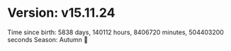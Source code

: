 # Version: v15.11.24
Time since birth: 5838 days, 140112 hours, 8406720 minutes, 504403200 seconds
Season: Autumn 🍁
